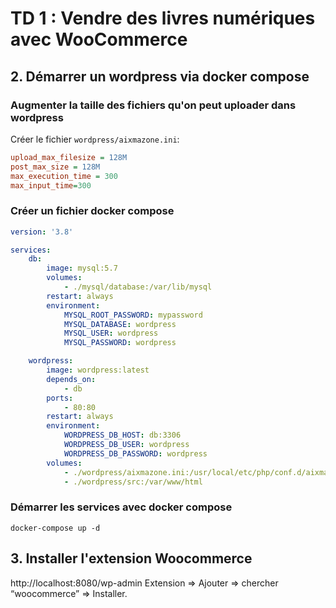 # TD 1 : Vendre des livres numériques avec WooCommerce

## 2. Démarrer un wordpress via docker compose

### Augmenter la taille des fichiers qu'on peut uploader dans wordpress


Créer le fichier `wordpress/aixmazone.ini`:
```ini
upload_max_filesize = 128M
post_max_size = 128M
max_execution_time = 300
max_input_time=300
```

### Créer un fichier docker compose

```yaml
version: '3.8'

services:
    db:
        image: mysql:5.7
        volumes:
            - ./mysql/database:/var/lib/mysql
        restart: always
        environment:
            MYSQL_ROOT_PASSWORD: mypassword
            MYSQL_DATABASE: wordpress
            MYSQL_USER: wordpress
            MYSQL_PASSWORD: wordpress

    wordpress:
        image: wordpress:latest
        depends_on:
            - db
        ports:
            - 80:80
        restart: always
        environment:
            WORDPRESS_DB_HOST: db:3306
            WORDPRESS_DB_USER: wordpress
            WORDPRESS_DB_PASSWORD: wordpress
        volumes:
            - ./wordpress/aixmazone.ini:/usr/local/etc/php/conf.d/aixmazone.ini:ro
            - ./wordpress/src:/var/www/html
```

### Démarrer les services avec docker compose

```shell
docker-compose up -d
```

## 3. Installer l'extension Woocommerce

http://localhost:8080/wp-admin
Extension ⇒ Ajouter ⇒ chercher “woocommerce” ⇒ Installer.

